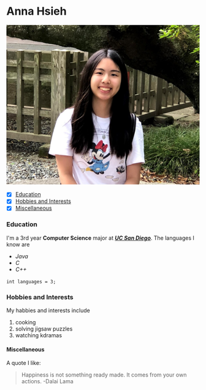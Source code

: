 # Anna Hsieh
![me](https://github.com/annahsieh/PagesProject/blob/461e2db03b17031ea166175913fd4171507b05d8/IMG_0735.jpg)
- [x] [Education](https://github.com/annahsieh/PagesProject/blob/markdown/index.md#education)
- [x] [Hobbies and Interests](https://github.com/annahsieh/PagesProject/blob/markdown/index.md#hobbies-and-interests)
- [x] [Miscellaneous](https://github.com/annahsieh/PagesProject/blob/markdown/index.md#miscellaneous)
### Education
I'm a 3rd year **Computer Science** major at [***UC San Diego***](https://ucsd.edu/). 
The languages I know are 
- *Java*
- *C*
- *C++*

```int languages = 3;```
### Hobbies and Interests
My habbies and interests include
1. cooking
2. solving jigsaw puzzles
3. watching kdramas
#### Miscellaneous
A quote I like:
> Happiness is not something ready made. It comes from your own actions. -Dalai Lama
